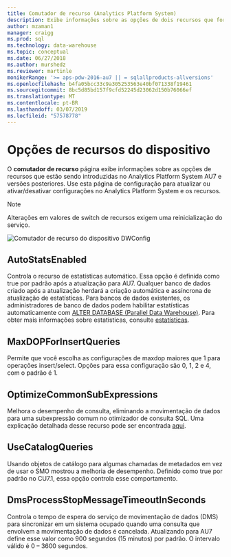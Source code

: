 ```yaml
---
title: Comutador de recurso (Analytics Platform System)
description: Exibe informações sobre as opções de dois recursos que foram introduzidos no Analytics Platform System AU7.
author: mzaman1
manager: craigg
ms.prod: sql
ms.technology: data-warehouse
ms.topic: conceptual
ms.date: 06/27/2018
ms.author: murshedz
ms.reviewer: martinle
monikerRange: '>= aps-pdw-2016-au7 || = sqlallproducts-allversions'
ms.openlocfilehash: b4fa05bcc33c9a305253563e40bf071338f19461
ms.sourcegitcommit: 8bc5d85bd157f9cfd52245d23062d150b76066ef
ms.translationtype: MT
ms.contentlocale: pt-BR
ms.lasthandoff: 03/07/2019
ms.locfileid: "57578778"
---
```

# <a name="appliance-feature-switches"></a>Opções de recursos do dispositivo

O **comutador de recurso** página exibe informações sobre as opções de recursos que estão sendo introduzidas no Analytics Platform System AU7 e versões posteriores. Use esta página de configuração para atualizar ou ativar/desativar configurações no Analytics Platform System e os recursos.

> [!NOTE]
> Alterações em valores de switch de recursos exigem uma reinicialização do serviço.

![Comutador de recurso do dispositivo DWConfig](media/feature-switch/SQL_Server_PDW_DWConfig_feature_switch.png "comutador de recurso do dispositivo DWConfig")

## <a name="autostatsenabled"></a>AutoStatsEnabled

Controla o recurso de estatísticas automático. Essa opção é definida como true por padrão após a atualização para AU7. Qualquer banco de dados criado após a atualização herdará a criação automática e assíncrona de atualização de estatísticas. Para bancos de dados existentes, os administradores de banco de dados podem habilitar estatísticas automaticamente com [ALTER DATABASE (Parallel Data Warehouse)](../t-sql/statements/alter-database-transact-sql.md?tabs=sqlpdw). Para obter mais informações sobre estatísticas, consulte [estatísticas](../relational-databases/statistics/statistics.md).

## <a name="maxdopforinsertqueries"></a>MaxDOPForInsertQueries

Permite que você escolha as configurações de maxdop maiores que 1 para operações insert/select. Opções para essa configuração são 0, 1, 2 e 4, com o padrão é 1.

## <a name="optimizecommonsubexpressions"></a>OptimizeCommonSubExpressions

Melhora o desempenho de consulta, eliminando a movimentação de dados para uma subexpressão comum no otimizador de consulta SQL. Uma explicação detalhada desse recurso pode ser encontrada [aqui](common-sub-expression-elimination.md).

## <a name="usecatalogqueries"></a>UseCatalogQueries

Usando objetos de catálogo para algumas chamadas de metadados em vez de usar o SMO mostrou a melhoria de desempenho. Definido como true por padrão no CU7.1, essa opção controla esse comportamento.

## <a name="dmsprocessstopmessagetimeoutinseconds"></a>DmsProcessStopMessageTimeoutInSeconds

Controla o tempo de espera do serviço de movimentação de dados (DMS) para sincronizar em um sistema ocupado quando uma consulta que envolvem a movimentação de dados é cancelada. Atualizando para AU7 define esse valor como 900 segundos (15 minutos) por padrão. O intervalo válido é 0 – 3600 segundos.
